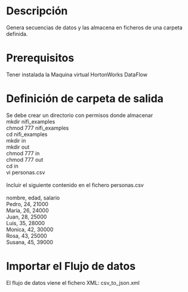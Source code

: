 # Descripción
Genera secuencias de datos y las almacena en ficheros de una carpeta definida.

# Prerequisitos
Tener instalada la Maquina virtual HortonWorks DataFlow

# Definición de carpeta de salida
Se debe crear un directorio con permisos donde almacenar <br>
mkdir nifi_examples<br>
chmod 777 nifi_examples<br>
cd nifi_examples<br>
mkdir in<br>
mkdir out<br>
chmod 777 in<br>
chmod 777 out<br>
cd in<br>
vi personas.csv<br>
<br>
Incluir el siguiente contenido en el fichero personas.csv<br>
<br>
nombre, edad, salario<br>
Pedro, 24, 21000<br>
Maria, 26, 24000<br>
Juan, 28, 25000<br>
Luis, 35, 28000<br>
Monica, 42, 30000<br>
Rosa, 43, 25000<br>
Susana, 45, 39000<br>


# Importar el Flujo de datos
El flujo de datos viene el fichero XML: csv_to_json.xml
